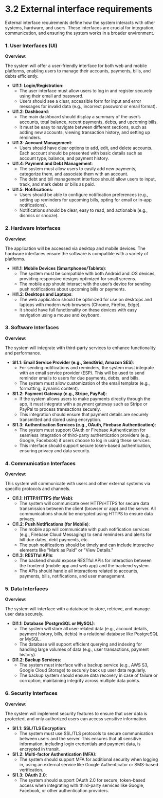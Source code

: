 # 3.2 External interface requirements

External interface requirements define how the system interacts with other systems, hardware, and users. These interfaces are crucial for integration, communication, and ensuring the system works in a broader environment.

### **1. User Interfaces (UI)**

**Overview**:

The system will offer a user-friendly interface for both web and mobile platforms, enabling users to manage their accounts, payments, bills, and debts efficiently.

- **UI1.1**: **Login/Registration**:
    - The user interface must allow users to log in and register securely using their email and password.
    - Users should see a clear, accessible form for input and error messages for invalid data (e.g., incorrect password or email format).
- **UI1.2**: **Dashboard**:
    - The main dashboard should display a summary of the user’s accounts, total balance, recent payments, debts, and upcoming bills.
    - It must be easy to navigate between different sections, such as adding new accounts, viewing transaction history, and setting up reminders.
- **UI1.3**: **Account Management**:
    - Users should have clear options to add, edit, and delete accounts. Each account should be presented with basic details such as account type, balance, and payment history.
- **UI1.4**: **Payment and Debt Management**:
    - The system must allow users to easily add new payments, categorize them, and associate them with an account.
    - The debt and bill management interface should allow users to input, track, and mark debts or bills as paid.
- **UI1.5**: **Notifications**:
    - Users should be able to configure notification preferences (e.g., setting up reminders for upcoming bills, opting for email or in-app notifications).
    - Notifications should be clear, easy to read, and actionable (e.g., dismiss or snooze).

### **2. Hardware Interfaces**

**Overview**:

The application will be accessed via desktop and mobile devices. The hardware interfaces ensure the software is compatible with a variety of platforms.

- **HI1.1**: **Mobile Devices (Smartphones/Tablets)**:
    - The system must be compatible with both Android and iOS devices, providing responsive designs optimized for small screens.
    - The mobile app should interact with the user’s device for sending push notifications about upcoming bills or payments.
- **HI1.2**: **Desktops and Laptops**:
    - The web application should be optimized for use on desktops and laptops with modern web browsers (Chrome, Firefox, Edge).
    - It should have full functionality on these devices with easy navigation using a mouse and keyboard.

### **3. Software Interfaces**

**Overview**:

The system will integrate with third-party services to enhance functionality and performance.

- **SI1.1**: **Email Service Provider (e.g., SendGrid, Amazon SES)**:
    - For sending notifications and reminders, the system must integrate with an email service provider (ESP). This will be used to send reminder emails to users for due payments, debts, and bills.
    - The system must allow customization of the email template (e.g., formatting, dynamic content).
- **SI1.2**: **Payment Gateway (e.g., Stripe, PayPal)**:
    - If the system allows users to make payments directly through the app, it must integrate with a payment gateway such as Stripe or PayPal to process transactions securely.
    - This integration should ensure that payment details are securely transmitted and stored using encryption.
- **SI1.3**: **Authentication Services (e.g., OAuth, Firebase Authentication)**:
    - The system must support OAuth or Firebase Authentication for seamless integration of third-party authentication providers (e.g., Google, Facebook) if users choose to log in using these services.
    - This interface should support secure token-based authentication, ensuring privacy and data security.

### **4. Communication Interfaces**

**Overview**:

This system will communicate with users and other external systems via specific protocols and channels.

- **CI1.1**: **HTTP/HTTPS (for Web)**:
    - The system will communicate over HTTP/HTTPS for secure data transmission between the client (browser or app) and the server. All communications should be encrypted using HTTPS to ensure data privacy.
- **CI1.2**: **Push Notifications (for Mobile)**:
    - The mobile app will communicate with push notification services (e.g., Firebase Cloud Messaging) to send reminders and alerts for bill due dates, debt payments, etc.
    - The push notifications should be timely and can include interactive elements like "Mark as Paid" or "View Details."
- **CI1.3**: **RESTful APIs**:
    - The backend should expose RESTful APIs for interaction between the frontend (mobile app and web app) and the backend system.
    - The APIs should handle all interactions related to accounts, payments, bills, notifications, and user management.

### **5. Data Interfaces**

**Overview**:

The system will interface with a database to store, retrieve, and manage user data securely.

- **DI1.1**: **Database (PostgreSQL or MySQL)**:
    - The system will store all user-related data (e.g., account details, payment history, bills, debts) in a relational database like PostgreSQL or MySQL.
    - The database will support efficient querying and indexing for handling large volumes of data (e.g., user transactions, payment history).
- **DI1.2**: **Backup Services**:
    - The system must interface with a backup service (e.g., AWS S3, Google Cloud Storage) to securely back up user data regularly.
    - The backup system should ensure data recovery in case of failure or corruption, maintaining integrity across multiple data points.

### **6. Security Interfaces**

**Overview**:

The system will implement security features to ensure that user data is protected, and only authorized users can access sensitive information.

- **SI1.1**: **SSL/TLS Encryption**:
    - The system must use SSL/TLS protocols to secure communication between users and the server. This ensures that all sensitive information, including login credentials and payment data, is encrypted in transit.
- **SI1.2**: **Multi-factor Authentication (MFA)**:
    - The system should support MFA for additional security when logging in, using an external service like Google Authenticator or SMS-based verification.
- **SI1.3**: **OAuth 2.0**:
    - The system should support OAuth 2.0 for secure, token-based access when integrating with third-party services like Google, Facebook, or other authentication providers.